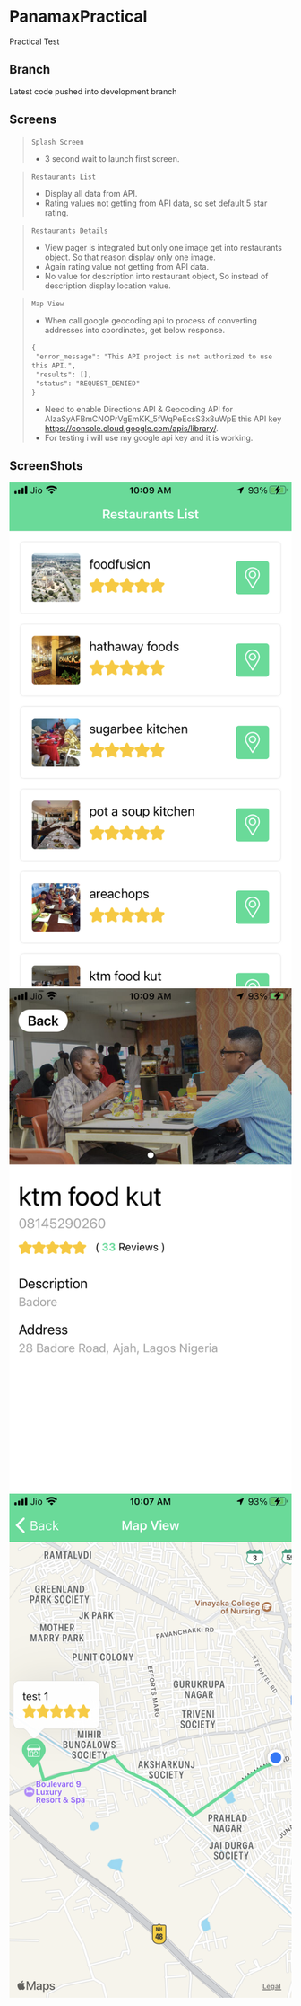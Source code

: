 # PanamaxPractical
Practical Test

## Branch
Latest code pushed into development branch

## Screens
>`Splash Screen`
>- 3 second wait to launch first screen.

>`Restaurants List`
>- Display all data from API.
>- Rating values not getting from API data, so set default 5 star rating.

>`Restaurants Details`
>- View pager is integrated but only one image get into restaurants object. So that reason display only one image.
>- Again rating value not getting from API data.
>- No value for description into restaurant object, So instead of description display location value.

>`Map View`
>- When call google geocoding api to process of converting addresses into coordinates, get below response.
>```
>{
>  "error_message": "This API project is not authorized to use this API.",
>  "results": [],
>  "status": "REQUEST_DENIED"
>}
>```
>- Need to enable Directions API & Geocoding API for AIzaSyAFBmCNOPrVgEmKK_5fWqPeEcsS3x8uWpE this API key https://console.cloud.google.com/apis/library/.
>- For testing i will use my google api key and it is working.

## ScreenShots
![](https://github.com/haripatel-mobio/PanamaxPractical/blob/development/screenshots/resraurant_list.png)
![](https://github.com/haripatel-mobio/PanamaxPractical/blob/development/screenshots/restaurant_details.png)
![](https://github.com/haripatel-mobio/PanamaxPractical/blob/development/screenshots/map_view.png)